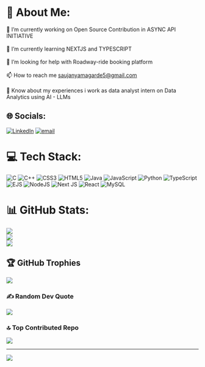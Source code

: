# 💫 About Me:
🔭 I’m currently working on Open Source Contribution in ASYNC API INITIATIVE<br><br>🌱 I’m currently learning NEXTJS and TYPESCRIPT<br><br>🤝 I’m looking for help with Roadway-ride booking platform<br><br>📫 How to reach me saujanyamagarde5@gmail.com<br><br>📄 Know about my experiences i work as data analyst intern on Data Analytics using AI - LLMs


## 🌐 Socials:
[![LinkedIn](https://img.shields.io/badge/LinkedIn-%230077B5.svg?logo=linkedin&logoColor=white)](https://linkedin.com/in/http://www.linkedin.com/in/saujanya2005) [![email](https://img.shields.io/badge/Email-D14836?logo=gmail&logoColor=white)](mailto:saujanyamagarde5@gmail.com) 

# 💻 Tech Stack:
![C](https://img.shields.io/badge/c-%2300599C.svg?style=for-the-badge&logo=c&logoColor=white) ![C++](https://img.shields.io/badge/c++-%2300599C.svg?style=for-the-badge&logo=c%2B%2B&logoColor=white) ![CSS3](https://img.shields.io/badge/css3-%231572B6.svg?style=for-the-badge&logo=css3&logoColor=white) ![HTML5](https://img.shields.io/badge/html5-%23E34F26.svg?style=for-the-badge&logo=html5&logoColor=white) ![Java](https://img.shields.io/badge/java-%23ED8B00.svg?style=for-the-badge&logo=openjdk&logoColor=white) ![JavaScript](https://img.shields.io/badge/javascript-%23323330.svg?style=for-the-badge&logo=javascript&logoColor=%23F7DF1E) ![Python](https://img.shields.io/badge/python-3670A0?style=for-the-badge&logo=python&logoColor=ffdd54) ![TypeScript](https://img.shields.io/badge/typescript-%23007ACC.svg?style=for-the-badge&logo=typescript&logoColor=white) ![EJS](https://img.shields.io/badge/ejs-%23B4CA65.svg?style=for-the-badge&logo=ejs&logoColor=black) ![NodeJS](https://img.shields.io/badge/node.js-6DA55F?style=for-the-badge&logo=node.js&logoColor=white) ![Next JS](https://img.shields.io/badge/Next-black?style=for-the-badge&logo=next.js&logoColor=white) ![React](https://img.shields.io/badge/react-%2320232a.svg?style=for-the-badge&logo=react&logoColor=%2361DAFB) ![MySQL](https://img.shields.io/badge/mysql-4479A1.svg?style=for-the-badge&logo=mysql&logoColor=white)
# 📊 GitHub Stats:
![](https://github-readme-stats.vercel.app/api?username=SaujanyaMagarde&theme=dark&hide_border=true&include_all_commits=false&count_private=false)<br/>
![](https://nirzak-streak-stats.vercel.app/?user=SaujanyaMagarde&theme=dark&hide_border=true)<br/>
![](https://github-readme-stats.vercel.app/api/top-langs/?username=SaujanyaMagarde&theme=dark&hide_border=true&include_all_commits=false&count_private=false&layout=compact)

## 🏆 GitHub Trophies
![](https://github-profile-trophy.vercel.app/?username=SaujanyaMagarde&theme=radical&no-frame=false&no-bg=true&margin-w=4)

### ✍️ Random Dev Quote
![](https://quotes-github-readme.vercel.app/api?type=horizontal&theme=radical)

### 🔝 Top Contributed Repo
![](https://github-contributor-stats.vercel.app/api?username=SaujanyaMagarde&limit=5&theme=dark&combine_all_yearly_contributions=true)

---
[![](https://visitcount.itsvg.in/api?id=SaujanyaMagarde&icon=0&color=0)](https://visitcount.itsvg.in)

<!-- Proudly created with GPRM ( https://gprm.itsvg.in ) -->
